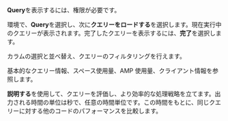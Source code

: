 **Query**を表示するには、権限が必要です。

環境で、**Query**を選択し、次に**クエリーをロードする**を選択します。現在実行中のクエリーが表示されます。完了したクエリーを表示するには、**完了**を選択します。

カラムの選択と並べ替え、クエリーのフィルタリングを行えます。

基本的なクエリー情報、スペース使用量、AMP 使用量、クライアント情報を参照します。

**説明する**を使用して、クエリーを評価し、より効率的な処理戦略を立てます。出力される時間の単位は秒で、任意の時間単位です。この時間をもとに、同じクエリーに対する他のコードのパフォーマンスを比較します。
